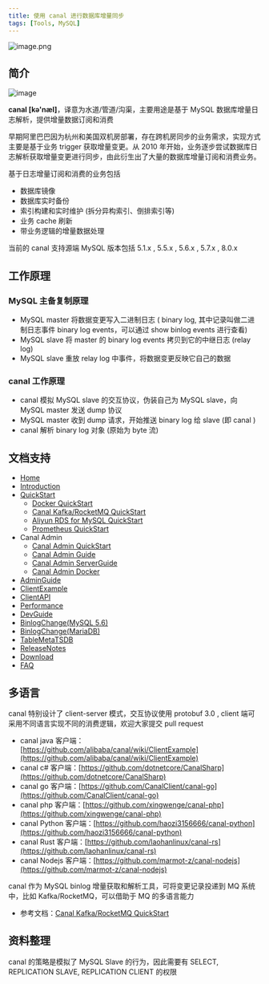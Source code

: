 ```yaml
---
title: 使用 canal 进行数据库增量同步
tags: [Tools, MySQL]
---
```


![image.png](http://ipic-typora-samzong.oss-cn-qingdao.aliyuncs.com//uPic/1662586780206-7328e88e-c0e3-4e2f-ac6d-e072747efc4a.png?x-oss-process=image/resize,w_960,m_lfit)

## 简介

![image](http://ipic-typora-samzong.oss-cn-qingdao.aliyuncs.com//uPic/20191104101735947.png?x-oss-process=image/resize,w_960,m_lfit)

**canal \[kə'næl]**，译意为水道/管道/沟渠，主要用途是基于 MySQL 数据库增量日志解析，提供增量数据订阅和消费

早期阿里巴巴因为杭州和美国双机房部署，存在跨机房同步的业务需求，实现方式主要是基于业务 trigger 获取增量变更。从 2010 年开始，业务逐步尝试数据库日志解析获取增量变更进行同步，由此衍生出了大量的数据库增量订阅和消费业务。

基于日志增量订阅和消费的业务包括

- 数据库镜像
- 数据库实时备份
- 索引构建和实时维护 (拆分异构索引、倒排索引等)
- 业务 cache 刷新
- 带业务逻辑的增量数据处理

当前的 canal 支持源端 MySQL 版本包括 5.1.x , 5.5.x , 5.6.x , 5.7.x , 8.0.x

## 工作原理

### MySQL 主备复制原理

<!-- ![image](../assets/ev1v2m/468c1a14-e7ad-3290-9d3d-44ac501a7227.jpg) -->

- MySQL master 将数据变更写入二进制日志 ( binary log, 其中记录叫做二进制日志事件 binary log events，可以通过 show binlog events 进行查看)
- MySQL slave 将 master 的 binary log events 拷贝到它的中继日志 (relay log)
- MySQL slave 重放 relay log 中事件，将数据变更反映它自己的数据

### canal 工作原理

- canal 模拟 MySQL slave 的交互协议，伪装自己为 MySQL slave，向 MySQL master 发送 dump 协议
- MySQL master 收到 dump 请求，开始推送 binary log 给 slave (即 canal )
- canal 解析 binary log 对象 (原始为 byte 流)

## 文档支持

- [Home](https://github.com/alibaba/canal/wiki/Home)
- [Introduction](https://github.com/alibaba/canal/wiki/Introduction)
- [QuickStart](https://github.com/alibaba/canal/wiki/QuickStart)
  - [Docker QuickStart](https://github.com/alibaba/canal/wiki/Docker-QuickStart)
  - [Canal Kafka/RocketMQ QuickStart](https://github.com/alibaba/canal/wiki/Canal-Kafka-RocketMQ-QuickStart%22)
  - [Aliyun RDS for MySQL QuickStart](https://github.com/alibaba/canal/wiki/aliyun-RDS-QuickStart)
  - [Prometheus QuickStart](https://github.com/alibaba/canal/wiki/Prometheus-QuickStart)
- Canal Admin
  - [Canal Admin QuickStart](https://github.com/alibaba/canal/wiki/Canal-Admin-QuickStart)
  - [Canal Admin Guide](https://github.com/alibaba/canal/wiki/Canal-Admin-Guide)
  - [Canal Admin ServerGuide](https://github.com/alibaba/canal/wiki/Canal-Admin-ServerGuide)
  - [Canal Admin Docker](https://github.com/alibaba/canal/wiki/Canal-Admin-Docker)
- [AdminGuide](https://github.com/alibaba/canal/wiki/AdminGuide)
- [ClientExample](https://github.com/alibaba/canal/wiki/ClientExample)
- [ClientAPI](https://github.com/alibaba/canal/wiki/ClientAPI)
- [Performance](https://github.com/alibaba/canal/wiki/Performance)
- [DevGuide](https://github.com/alibaba/canal/wiki/DevGuide)
- [BinlogChange(MySQL 5.6)](https://github.com/alibaba/canal/wiki/BinlogChange%28mysql5.6%29)
- [BinlogChange(MariaDB)](https://github.com/alibaba/canal/wiki/BinlogChange%28MariaDB%29)
- [TableMetaTSDB](https://github.com/alibaba/canal/wiki/TableMetaTSDB)
- [ReleaseNotes](http://alibaba.github.com/canal/release.html)
- [Download](https://github.com/alibaba/canal/releases)
- [FAQ](https://github.com/alibaba/canal/wiki/FAQ)

## 多语言

canal 特别设计了 client-server 模式，交互协议使用 protobuf 3.0 , client 端可采用不同语言实现不同的消费逻辑，欢迎大家提交 pull request

- canal java 客户端：[https://github.com/alibaba/canal/wiki/ClientExample](https://github.com/alibaba/canal/wiki/ClientExample)
- canal c# 客户端：[https://github.com/dotnetcore/CanalSharp](https://github.com/dotnetcore/CanalSharp)
- canal go 客户端：[https://github.com/CanalClient/canal-go](https://github.com/CanalClient/canal-go)
- canal php 客户端：[https://github.com/xingwenge/canal-php](https://github.com/xingwenge/canal-php)
- canal Python 客户端：[https://github.com/haozi3156666/canal-python](https://github.com/haozi3156666/canal-python)
- canal Rust 客户端：[https://github.com/laohanlinux/canal-rs](https://github.com/laohanlinux/canal-rs)
- canal Nodejs 客户端：[https://github.com/marmot-z/canal-nodejs](https://github.com/marmot-z/canal-nodejs)

canal 作为 MySQL binlog 增量获取和解析工具，可将变更记录投递到 MQ 系统中，比如 Kafka/RocketMQ，可以借助于 MQ 的多语言能力

- 参考文档：[Canal Kafka/RocketMQ QuickStart](https://github.com/alibaba/canal/wiki/Canal-Kafka-RocketMQ-QuickStart)

## 资料整理

canal 的策略是模拟了 MySQL Slave 的行为，因此需要有 SELECT, REPLICATION SLAVE, REPLICATION CLIENT 的权限
